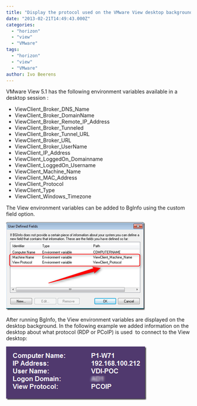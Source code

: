 ```yaml
---
title: "Display the protocol used on the VMware View desktop background"
date: "2013-02-21T14:49:43.000Z"
categories: 
  - "horizon"
  - "view"
  - "VMware"
tags: 
  - "horizon"
  - "view"
  - "VMware"
author: Ivo Beerens
---
```


VMware View 5.1 has the following environment variables available in a desktop session :

- ViewClient\_Broker\_DNS\_Name
- ViewClient\_Broker\_DomainName
- ViewClient\_Broker\_Remote\_IP\_Address
- ViewClient\_Broker\_Tunneled
- ViewClient\_Broker\_Tunnel\_URL
- ViewClient\_Broker\_URL
- ViewClient\_Broker\_UserName
- ViewClient\_IP\_Address
- ViewClient\_LoggedOn\_Domainname
- ViewClient\_LoggedOn\_Username
- ViewClient\_Machine\_Name
- ViewClient\_MAC\_Address
- ViewClient\_Protocol
- ViewClient\_Type
- ViewClient\_Windows\_Timezone

The View environment variables can be added to BgInfo using the custom field option.

[![image](images/image_thumb11.png "image")](images/image11.png)

After running BgInfo, the View environment variables are displayed on the desktop background. In the following example we added information on the desktop about what protocol (RDP or PCoIP) is used  to connect to the View desktop:

[![image](images/image_thumb12.png "image")](images/image12.png)



